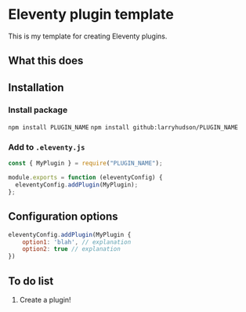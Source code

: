 # Eleventy plugin template

This is my template for creating Eleventy plugins.

## What this does

## Installation

### Install package

`npm install PLUGIN_NAME`
`npm install github:larryhudson/PLUGIN_NAME`

### Add to `.eleventy.js`

```js
const { MyPlugin } = require("PLUGIN_NAME");

module.exports = function (eleventyConfig) {
  eleventyConfig.addPlugin(MyPlugin);
};
```

## Configuration options

```js
eleventyConfig.addPlugin(MyPlugin {
    option1: 'blah', // explanation
    option2: true // explanation
})
```

## To do list

1. Create a plugin!
